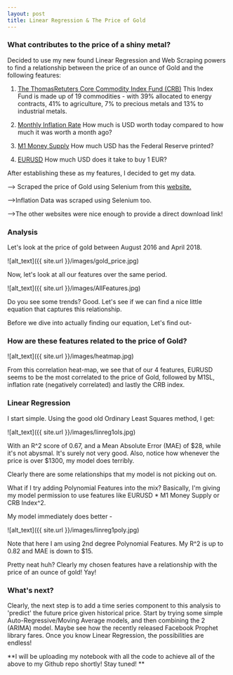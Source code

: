 ```yaml
---
layout: post
title: Linear Regression & The Price of Gold
---
```




### What contributes to the price of a shiny metal?

Decided to use my new found Linear Regression and Web Scraping powers to find a relationship between the price of an ounce of Gold and the following features:

1. <a href='https://financial.thomsonreuters.com/en/products/data-analytics/market-data/indices/commodity-index.html'>The ThomasRetuters Core Commodity Index Fund (CRB)</a>
  This Index Fund is made up of 19 commodities - with 39% allocated to energy contracts, 41% to agriculture, 7% to precious metals and 13% to industrial metals.

2. <a href='https://inflationdata.com/Inflation/Inflation_Rate/CurrentInflation.asp?reloaded=true'>Monthly Inflation Rate</a>
  How much is USD worth today compared to how much it was worth a month ago?

3. <a href='https://fred.stlouisfed.org/series/M1'>M1 Money Supply</a>
  How much USD has the Federal Reserve printed?

4. <a href='https://www.investing.com/currencies/eur-usd-historical-data'>EURUSD</a>
  How much USD does it take to buy 1 EUR?

After establishing these as my features, I decided to get my data.

--> Scraped the price of Gold using Selenium from this <a href='http://onlygold.com/Info/Search-Gold-Prices.asp'>website.</a>

-->Inflation Data was scraped using Selenium too.

-->The other websites were nice enough to provide a direct download link!


### Analysis

Let's look at the price of gold between August 2016 and April 2018.

![alt_text]({{ site.url }}/images/gold_price.jpg)

Now, let's look at all our features over the same period.

![alt_text]({{ site.url }}/images/AllFeatures.jpg)


Do you see some trends? Good. Let's see if we can find a nice little equation that captures this relationship.

Before we dive into actually finding our equation, Let's find out-

### How are these features related to the price of Gold?

![alt_text]({{ site.url }}/images/heatmap.jpg)

From this correlation heat-map, we see that of our 4 features, EURUSD seems to be the most correlated to the price of Gold, followed by M1SL, inflation rate (negatively correlated) and lastly the CRB index.

### Linear Regression

I start simple. Using the good old Ordinary Least Squares method, I get:

![alt_text]({{ site.url }}/images/linreg1ols.jpg)

With an R^2 score of 0.67, and a Mean Absolute Error (MAE) of $28, while it's not abysmal. It's surely not very good. Also, notice how whenever the price is over $1300, my model does terribly.

Clearly there are some relationships that my model is not picking out on.

What if I try adding Polynomial Features into the mix? Basically, I'm giving my model permission to use features like EURUSD * M1 Money Supply or CRB Index^2.

My model immediately does better -

![alt_text]({{ site.url }}/images/linreg1poly.jpg)

Note that here I am using 2nd degree Polynomial Features. My R^2 is up to 0.82 and MAE is down to $15.

Pretty neat huh? Clearly my chosen features have a relationship with the price of an ounce of gold! Yay!

### What's next?

Clearly, the next step is to add a time series component to this analysis to 'predict' the future price given historical price. Start by trying some simple Auto-Regressive/Moving Average models, and then combining the 2 (ARIMA) model. Maybe see how the recently released Facebook Prophet library fares. Once you know Linear Regression, the possibilities are endless!

**I will be uploading my notebook with all the code to achieve all of the above to my Github repo shortly! Stay tuned! **
